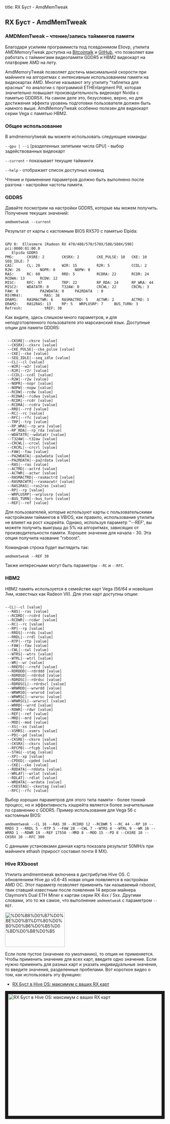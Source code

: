 title: RX Буст - AmdMemTweak

## RX Буст - AmdMemTweak
### AMDMemTweak – чтение/запись таймингов памяти
Благодаря усилиям программиста под псевдонимом Eliovp, утилита AMDMemoryTweak доступна на [Bitcointalk](https://bitcointalk.org/index.php?topic=5123724.0) и [GitHub](https://github.com/Eliovp/amdmemorytweak), что позволяет вам работать с таймингами видеопамяти GDDR5 и HBM2 видеокарт на платформе AMD на лету.

AmdMemoryTweak позволяет достичь максимальной скорости при майнинге на алгоритмах с интенсивным использованием памяти на видеокартах AMD. Многие называют эту утилиту “таблетка для красных” по аналогии с программой ETHEnlargment Pill, которая значительно повышает производительность видеокарт Nvidia с памятью GDDR5X. На самом деле это, безусловно, верно, но для достижения эффекта уровень подготовки пользователя должен быть намного выше.
AmdMemoryTweak особенно полезен для видеокарт серии Vega с памятью HBM2.

### Общее использование
В amdmemorytweak вы можете использовать следующие команды:

`--gpu | --i` [разделенных запятыми числа GPU] - выбор задействованных видеокарт

`--current` - показывает текущие тайминги

`--help` - отображает список доступных команд

Чтение и применение параметров должно быть выполнено после разгона - настройки частоты памяти.

### GDDR5
Давайте посмотрим на настройки GDDR5, которые мы можем получить.
Получение текущих значений:

`amdmemtweak --current`

Результат от карты с кастомным BIOS RX570 с памятью Elpida:
<pre><code>
GPU 0:  Ellesmere [Radeon RX 470/480/570/570X/580/580X/590]     pci:0000:01:00.0
   Elpida GDDR5
PMG:      CKSRE: 2        CKSRX: 2        CKE_PULSE: 10   CKE: 10         SEQ_IDLE: 7
CAS:      CL: 20          W2R: 15         R2R: 5          CCDL: 2         R2W: 26         NOPR: 0         NOPW: 0
RAS:      RC: 60          RRD: 5          RCDRA: 22       RCDR: 24        RCDWA: 13       RCDW: 12
MISC:     RFC: 97         TRP: 22         RP_RDA: 24      RP_WRA: 44
MISC2:    WDATATR: 0      T32AW: 0        CRCWL: 22       CRCRL: 3        FAW: 0          PA2WDATA: 0     PA2RDATA  : 0
M3(MR4):          RAS: 38
DRAM1:    RASMACTWR: 6    RASMACTRD: 5    ACTWR: 2        ACTRD: 3
DRAM2:    RAS2RAS: 13     RP: 5   WRPLUSRP: 7     BUS_TURN: 3
Refresh:          tREF: 30
</code></pre>
Как видите, здесь слишком много параметров, и для неподготовленного пользователя это марсианский язык.
Доступные опции для памяти GDDR5:
<pre><code>
 --CKSRE|--cksre [value]
 --CKSRX|--cksrx [value]
 --CKE_PULSE|--cke_pulse [value]
 --CKE|--cke [value]
 --SEQ_IDLE|--seq_idle [value]
 --CL|--cl [value]
 --W2R|--w2r [value]
 --R2R|--r2r [value]
 --CCDL|--ccdl [value]
 --R2W|--r2w [value]
 --NOPR|--nopr [value]
 --NOPW|--nopw [value]
 --RCDW|--rcdw [value]
 --RCDWA|--rcdwa [value]
 --RCDR|--rcdr [value]
 --RCDRA|--rcdra [value]
 --RRD|--rrd [value]
 --RC|--rc [value]
 --RFC|--rfc [value]
 --TRP|--trp [value]
 --RP_WRA|--rp_wra [value]
 --RP_RDA|--rp_rda [value]
 --WDATATR|--wdatatr [value]
 --T32AW|--t32aw [value]
 --CRCWL|--crcwl [value]
 --CRCRL|--crcrl [value]
 --FAW|--faw [value]
 --PA2WDATA|--pa2wdata [value]
 --PA2RDATA|--pa2rdata [value]
 --RAS|--ras [value]
 --ACTRD|--actrd [value]
 --ACTWR|--actwr [value]
 --RASMACTRD|--rasmactrd [value]
 --RASMACWTR|--rasmacwtr [value]
 --RAS2RAS|--ras2ras [value]
 --RP|--rp [value]
 --WRPLUSRP|--wrplusrp [value]
 --BUS_TURN|--bus_turn [value]
 --REF|--ref [value]
</code></pre>
Для пользователей, которые используют карты с пользовательскими настройками таймингов в VBIOS, как правило, использование утилиты не влияет на рост хэшрейта.
Однако, используя параметр ''--REF', вы можете получить выигрыш до 5% на алгоритмах, зависящих от производительности памяти. Хорошее значение для начала - 30. Эта опция получила название "rxboost".

Командная строка будет выглядеть так:

`amdmemtweak --REF 30`

Также интересными могут быть параметры `--RC` и `--RFC`.

### HBM2
HBM2 память используется в семействе карт Vega (56/64 и новейших 7нм, известных как Radeon VII). Для этих карт доступны опции:
<pre><code>
--CL|--cl [value]
 --RAS|--ras [value]
 --RCDRD|--rcdrd [value]
 --RCDWR|--rcdwr [value]
 --RC|--rc [value]
 --RP|--rp [value]
 --RRDS|--rrds [value]
 --RRDL|--rrdl [value]
 --RTP|--rtp [value]
 --FAW|--faw [value]
 --CWL|--cwl [value]
 --WTRS|--wtrs [value]
 --WTRL|--wtrl [value]
 --WR|--wr [value]
 --RREFD|--rrefd [value]
 --RDRDDD|--rdrddd [value]
 --RDRDSD|--rdrdsd [value]
 --RDRDSC|--rdrdsc [value]
 --RDRDSCL|--rdrdscl [value]
 --WRWRDD|--wrwrdd [value]
 --WRWRSD|--wrwrsd [value]
 --WRWRSC|--wrwrsc [value]
 --WRWRSCL|--wrwrscl [value]
 --WRRD|--wrrd [value]
 --RDWR|--rdwr [value]
 --REF|--ref [value]
 --MRD|--mrd [value]
 --MOD|--mod [value]
 --XS|--xs [value]
 --XSMRS|--xsmrs [value]
 --PD|--pd [value]
 --CKSRE|--cksre [value]
 --CKSRX|--cksrx [value]
 --RFCPB|--rfcpb [value]
 --STAG|--stag [value]
 --XP|--xp [value]
 --CPDED|--cpded [value]
 --CKE|--cke [value]
 --RDDATA|--rddata [value]
 --WRLAT|--wrlat [value]
 --RDLAT|--rdlat [value]
 --WRDATA|--wrdata [value]
 --CKESTAG|--ckestag [value]
 --RFC|--rfc [value]
</code></pre>
Выбор хороших параметров для этого типа памяти - более тонкий процесс, но и эффективность хэшрейта является более значительным по сравнению с GDDR5.
Пример использования для Vega 56 с кастомным BIOS:

`amdmemtweak --CL 16 --RAS 30 --RCDRD 12 --RCDWR 5 --RC 44 --RP 10 --RRDS 3 --RRDL 5 --RTP 5 --FAW 20 --CWL 7 --WTRS 4 --WTRL 9 --WR 16 --WRRD 1 --RDWR 19 --REF 17550 --MRD 8 --MOD 15 --PD 8 --CKSRE 10 --CKSRX 10 --RFC 300`

С данными установками данная карта показала результат 50MH/s при майнинге ethash (прирост составил почти 8 МХ).

### Hive RXboost
Утилита amdmemtweak включена в дистрибутив Hive OS. С обновлением Hive до v0.6-45 новая опция появляется в настройках AMD OC. Этот параметр позволяет применить так называемый rxboost, твик ставший известным после появления 14 версии майнера Claymore’s Dual ETH Miner к картам серии RX 4xx / 5xx. Другими словами, это то же самое, что выполнение `amdmemtweak` с параметром `--REF`.

<img src="https://forum.hiveos.farm/uploads/default/original/2X/d/dd4564ddc1ebfe5aee3530837c35220d4a099db8.png" alt="%D0%B8%D0%B7%D0%BE%D0%B1%D1%80%D0%B0%D0%B6%D0%B5%D0%BD%D0%B8%D0%B5" width="196" height="114">

Если поле пустое (значение по умолчанию), то опция не применяется. Чтобы применить значение для всех карт, введите одно значение. Если нужно применить для разных карт и указать индивидуальные значения, то введите значения, разделенные пробелами.
Вот короткое видео о том, как использовать эту функцию:
- <a href="https://www.youtube.com/watch?v=0zJsU07Lgvc">RX Буст в Hive OS: максимум с ваших RX карт</a>

<a href="http://www.youtube.com/watch?feature=player_embedded&v=0zJsU07Lgvc
" target="_blank"><img src="http://img.youtube.com/vi/0zJsU07Lgvc/0.jpg"
alt="RX Буст в Hive OS: максимум с ваших RX карт" width="630" height="400" border="10" /></a>
